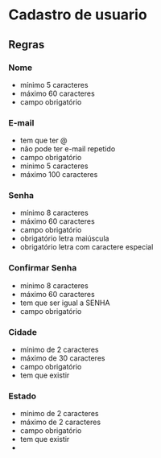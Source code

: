 # Cadastro de usuario 
## Regras
### Nome
- mínimo 5 caracteres
- máximo 60 caracteres 
- campo obrigatório
 
### E-mail
- tem que ter @
- não pode ter e-mail repetido
- campo obrigatório
- mínimo 5 caracteres
- máximo 100 caracteres

### Senha 
- mínimo 8 caracteres
- máximo 60 caracteres
- campo obrigatório
- obrigatório letra maiúscula
- obrigatório letra com caractere especial

### Confirmar Senha
- mínimo 8 caracteres
- máximo 60 caracteres
- tem que ser igual a SENHA
- campo obrigatório

### Cidade 
- mínimo de 2 caracteres
- máximo de 30 caracteres
- campo obrigatório
- tem que existir

### Estado 
- mínimo de 2 caracteres
- máximo de 2 caracteres
- campo obrigatório
- tem que existir
- 